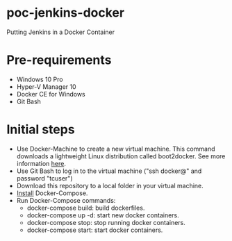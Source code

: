 # poc-jenkins-docker
Putting Jenkins in a Docker Container

# Pre-requirements
- Windows 10 Pro
- Hyper-V Manager 10
- Docker CE for Windows
- Git Bash

# Initial steps
- Use Docker-Machine to create a new virtual machine. This command downloads a lightweight Linux distribution called boot2docker. See more information [here](https://docs.docker.com/get-started/part4/#localwin).
- Use Git Bash to log in to the virtual machine ("ssh docker@<vm-ip-address>" and password "tcuser")
- Download this repository to a local folder in your virtual machine.
- [Install](https://github.com/docker/compose/releases) Docker-Compose.
- Run Docker-Compose commands:
  - docker-compose build: build dockerfiles.
  - docker-compose up -d: start new docker containers.
  - docker-compose stop: stop running docker containers.
  - docker-compose start: start docker containers.
  
